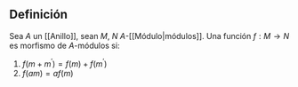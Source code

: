 
## Definición

Sea $A$ un [[Anillo]], sean $M,~N$ $A$-[[Módulo|módulos]]. Una función $f:M\to N$ es morfismo de $A$-módulos si:
1. $f(m+m^{\prime})=f(m)+f(m^{\prime})$
2. $f(am)=af(m)$